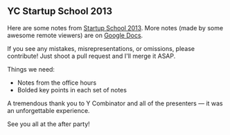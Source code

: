 ## YC Startup School 2013

Here are some notes from [Startup School 2013](http://startupschool.org/). More notes (made by some awesome remote viewers) are on [Google Docs](https://docs.google.com/document/d/1Xo99mjzc4nyK3J4_GBiba_Kz4h1NPL2Os06JhvbCh5c/).

If you see any mistakes, misrepresentations, or omissions, please contribute! Just shoot a pull request and I'll merge it ASAP.

Things we need:

* Notes from the office hours
* Bolded key points in each set of notes

A tremendous thank you to Y Combinator and all of the presenters — it was an unforgettable experience.

See you all at the after party!
